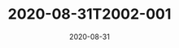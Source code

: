 ---
date: 2020-08-31
title: 2020-08-31T2002-001
hero: 2020/2020-08-31T2002-001.jpeg

# briefly describe the image…
alt: ''

# insert the closed caption text after the three-dash break…
# (include line-breaks, punctuation, and capitalization)
---